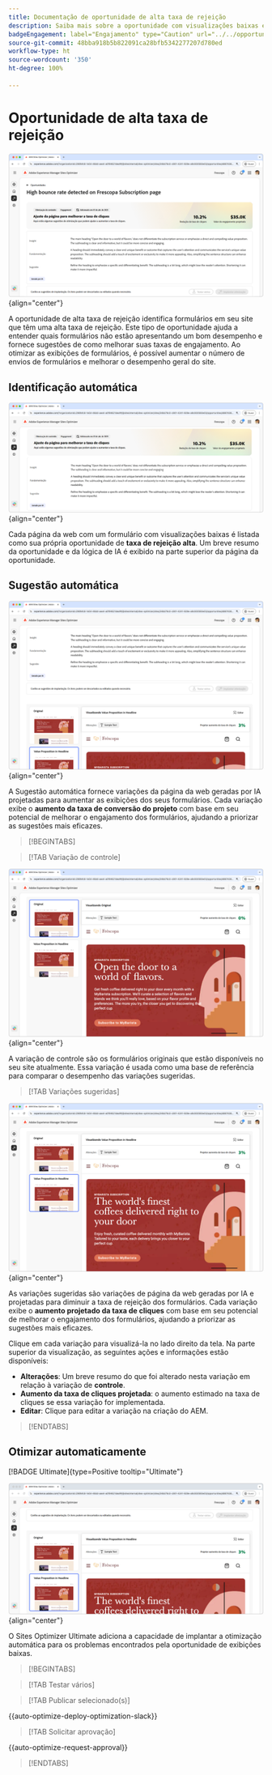 ```yaml
---
title: Documentação de oportunidade de alta taxa de rejeição
description: Saiba mais sobre a oportunidade com visualizações baixas e como usá-la para melhorar o engajamento dos formulários no seu site.
badgeEngagement: label="Engajamento" type="Caution" url="../../opportunity-types/engagement.md" tooltip="Engajamento"
source-git-commit: 48bba918b5b822091ca28bfb5342277207d780ed
workflow-type: ht
source-wordcount: '350'
ht-degree: 100%

---
```



# Oportunidade de alta taxa de rejeição

![Oportunidade de alta taxa de rejeição](./assets/high-bounce-rate/hero.png){align="center"}

A oportunidade de alta taxa de rejeição identifica formulários em seu site que têm uma alta taxa de rejeição. Este tipo de oportunidade ajuda a entender quais formulários não estão apresentando um bom desempenho e fornece sugestões de como melhorar suas taxas de engajamento. Ao otimizar as exibições de formulários, é possível aumentar o número de envios de formulários e melhorar o desempenho geral do site.

## Identificação automática

![Identificar automaticamente alta taxa de rejeição](./assets/high-bounce-rate/auto-identify.png){align="center"}

Cada página da web com um formulário com visualizações baixas é listada como sua própria oportunidade de **taxa de rejeição alta**. Um breve resumo da oportunidade e da lógica de IA é exibido na parte superior da página da oportunidade.

## Sugestão automática

![Sugerir automaticamente alta taxa de rejeição](./assets/high-bounce-rate/auto-suggest.png){align="center"}

A Sugestão automática fornece variações da página da web geradas por IA projetadas para aumentar as exibições dos seus formulários. Cada variação exibe o **aumento da taxa de conversão do projeto** com base em seu potencial de melhorar o engajamento dos formulários, ajudando a priorizar as sugestões mais eficazes.

>[!BEGINTABS]

>[!TAB Variação de controle]

![Variações originais](./assets/high-bounce-rate/original-variation.png){align="center"}

A variação de controle são os formulários originais que estão disponíveis no seu site atualmente. Essa variação é usada como uma base de referência para comparar o desempenho das variações sugeridas.

>[!TAB Variações sugeridas]

![Variações sugeridas](./assets/high-bounce-rate/suggested-variations.png){align="center"}

As variações sugeridas são variações de página da web geradas por IA e projetadas para diminuir a taxa de rejeição dos formulários. Cada variação exibe o **aumento projetado da taxa de cliques** com base em seu potencial de melhorar o engajamento dos formulários, ajudando a priorizar as sugestões mais eficazes.

Clique em cada variação para visualizá-la no lado direito da tela. Na parte superior da visualização, as seguintes ações e informações estão disponíveis:

* **Alterações**: Um breve resumo do que foi alterado nesta variação em relação à variação de **controle**.
* **Aumento da taxa de cliques projetada**: o aumento estimado na taxa de cliques se essa variação for implementada.
* **Editar**: Clique para editar a variação na criação do AEM.

>[!ENDTABS]

## Otimizar automaticamente

[!BADGE Ultimate]{type=Positive tooltip="Ultimate"}

![Otimizar automaticamente a alta taxa de rejeição](./assets/high-bounce-rate/auto-optimize.png){align="center"}

O Sites Optimizer Ultimate adiciona a capacidade de implantar a otimização automática para os problemas encontrados pela oportunidade de exibições baixas.

>[!BEGINTABS]

>[!TAB Testar vários]


>[!TAB Publicar selecionado(s)]

{{auto-optimize-deploy-optimization-slack}}

>[!TAB Solicitar aprovação]

{{auto-optimize-request-approval}}

>[!ENDTABS]
